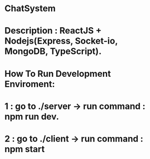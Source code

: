# ChatSystem
# Description : ReactJS + Nodejs(Express, Socket-io, MongoDB, TypeScript).
# How To Run Development Enviroment:
# 1 : go to ./server -> run command : npm run dev.
# 2 : go to ./client -> run command : npm start
